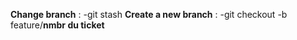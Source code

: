**Change branch** : -git stash
**Create a new branch** : -git checkout -b feature/**nmbr du ticket**

